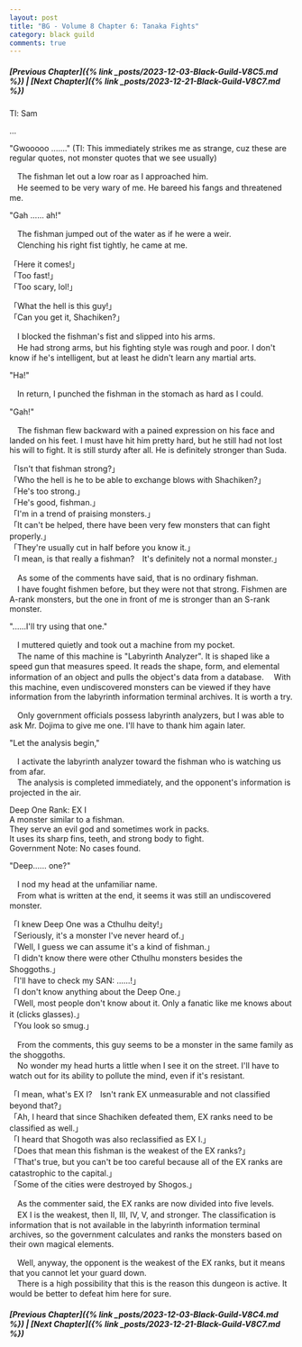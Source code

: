 ```yaml
---
layout: post
title: "BG - Volume 8 Chapter 6: Tanaka Fights"
category: black guild
comments: true
---
```


##### [Previous Chapter]({% link _posts/2023-12-03-Black-Guild-V8C5.md %}) \| [Next Chapter]({% link _posts/2023-12-21-Black-Guild-V8C7.md %})



Tl: Sam


…



"Gwooooo ......." (Tl: This immediately strikes me as strange, cuz these are regular quotes, not monster quotes that we see usually)

　The fishman let out a low roar as I approached him.   
　He seemed to be very wary of me. He bareed his fangs and threatened me.

"Gah ...... ah!"

　The fishman jumped out of the water as if he were a weir.   
　Clenching his right fist tightly, he came at me.

「Here it comes!」   
「Too fast!」   
「Too scary, lol!」   
<!--more-->
「What the hell is this guy!」   
「Can you get it, Shachiken?」

　I blocked the fishman's fist and slipped into his arms.   
　He had strong arms, but his fighting style was rough and poor. I don't know if he's intelligent, but at least he didn't learn any martial arts.

"Ha!"

　In return, I punched the fishman in the stomach as hard as I could.

"Gah!"

　The fishman flew backward with a pained expression on his face and landed on his feet. I must have hit him pretty hard, but he still had not lost his will to fight. It is still sturdy after all. He is definitely stronger than Suda.

「Isn't that fishman strong?」  
「Who the hell is he to be able to exchange blows with Shachiken?」   
「He's too strong.」   
「He's good, fishman.」   
「I'm in a trend of praising monsters.」   
「It can't be helped, there have been very few monsters that can fight properly.」   
「They're usually cut in half before you know it.」    
「I mean, is that really a fishman?　It's definitely not a normal monster.」

　As some of the comments have said, that is no ordinary fishman.    
　I have fought fishmen before, but they were not that strong. Fishmen are A-rank monsters, but the one in front of me is stronger than an S-rank monster.

"......I'll try using that one."

　I muttered quietly and took out a machine from my pocket.   
　The name of this machine is "Labyrinth Analyzer". It is shaped like a speed gun that measures speed. It reads the shape, form, and elemental information of an object and pulls the object's data from a database.
　With this machine, even undiscovered monsters can be viewed if they have information from the labyrinth information terminal archives. It is worth a try.

　Only government officials possess labyrinth analyzers, but I was able to ask Mr. Dojima to give me one. I'll have to thank him again later.

"Let the analysis begin,"

　I activate the labyrinth analyzer toward the fishman who is watching us from afar.   
　The analysis is completed immediately, and the opponent's information is projected in the air.

Deep One Rank: EX I      
A monster similar to a fishman.   
They serve an evil god and sometimes work in packs.    
It uses its sharp fins, teeth, and strong body to fight.    
Government Note: No cases found.    

"Deep...... one?"

　I nod my head at the unfamiliar name.    
　From what is written at the end, it seems it was still an undiscovered monster.

「I knew Deep One was a Cthulhu deity!」   
「Seriously, it's a monster I've never heard of.」   
「Well, I guess we can assume it's a kind of fishman.」   
「I didn't know there were other Cthulhu monsters besides the Shoggoths.」   
「I'll have to check my SAN: ......!」   
「I don't know anything about the Deep One.」   
「Well, most people don't know about it. Only a fanatic like me knows about it (clicks glasses).」   
「You look so smug.」   


  <div data-nat="424166"></div>


　From the comments, this guy seems to be a monster in the same family as the shoggoths.   
　No wonder my head hurts a little when I see it on the street. I'll have to watch out for its ability to pollute the mind, even if it's resistant.

「I mean, what's EX I?　Isn't rank EX unmeasurable and not classified beyond that?」   
「Ah, I heard that since Shachiken defeated them, EX ranks need to be classified as well.」   
「I heard that Shogoth was also reclassified as EX I.」   
「Does that mean this fishman is the weakest of the EX ranks?」   
「That's true, but you can't be too careful because all of the EX ranks are catastrophic to the capital.」    
「Some of the cities were destroyed by Shogos.」   

　As the commenter said, the EX ranks are now divided into five levels.   
　EX I is the weakest, then II, III, IV, V, and stronger. The classification is information that is not available in the labyrinth information terminal archives, so the government calculates and ranks the monsters based on their own magical elements.

　Well, anyway, the opponent is the weakest of the EX ranks, but it means that you cannot let your guard down.    
　There is a high possibility that this is the reason this dungeon is active. It would be better to defeat him here for sure.




##### [Previous Chapter]({% link _posts/2023-12-03-Black-Guild-V8C4.md %}) \| [Next Chapter]({% link _posts/2023-12-21-Black-Guild-V8C7.md %})

